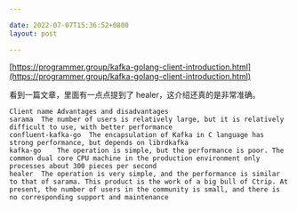 ```yaml
---

date: 2022-07-07T15:36:52+0800
layout: post

---
```


[https://programmer.group/kafka-golang-client-introduction.html](https://programmer.group/kafka-golang-client-introduction.html)

看到一篇文章，里面有一点点提到了 healer，这介绍还真的是非常准确。

```
Client name	Advantages and disadvantages
sarama	The number of users is relatively large, but it is relatively difficult to use, with better performance
confluent-kafka-go	The encapsulation of Kafka in C language has strong performance, but depends on librdkafka
kafka-go	The operation is simple, but the performance is poor. The common dual core CPU machine in the production environment only processes about 300 pieces per second
healer	The operation is very simple, and the performance is similar to that of sarama. This product is the work of a big bull of Ctrip. At present, the number of users in the community is small, and there is no corresponding support and maintenance
```
